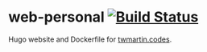 # web-personal [![Build Status](https://travis-ci.org/twmartin/web-personal.svg?branch=master)](https://travis-ci.org/twmartin/web-personal)

Hugo website and Dockerfile for [twmartin.codes](http://twmartin.codes).
